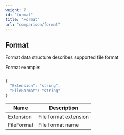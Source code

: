```yaml
---
weight: 7
id: "format"
title: "Format"
url: "comparison/format"
---
```


## Format ##

Format data structure describes supported file format

Format example:


```javascript 

{
  "Extension": "string",
  "FileFormat": "string"
}

 ```



 

|Name|Description
|---|---
|Extension|File format extension
|FileFormat|File format name

 


